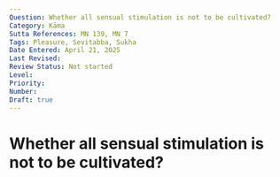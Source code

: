 ```yaml
---
Question: Whether all sensual stimulation is not to be cultivated?
Category: Kāma
Sutta References: MN 139, MN 7
Tags: Pleasure, Sevitabba, Sukha
Date Entered: April 21, 2025
Last Revised:
Review Status: Not started
Level: 
Priority: 
Number: 
Draft: true
---
```


# Whether all sensual stimulation is not to be cultivated?

<!-- 

Notes:

The question here more or less arises in response to the fact that the Buddha and his disciples did continue to eat fine foods and enjoy the pleasures of nature, among other things, after their awakening. I use sensual stimulation to refer to the pleasure of objects of the senses, distinct from the object itself, and yet also from the delight, intoxication, etc., which arise on account of sensual craving. Below I make a fourfold distinction.

1. Sensual object
2. Pleasure of sensual object
3. Delight, intoxication, etc., from gratifying sensual craving with pleasure of sensual object
4. Sensual craving

This contrasts with a more common twofold distinction made in the Canon and elsewhere simply between craving and sensual objects. We know the Arahant continues to be sensitive to pleasure and pain, and thus this seems to indicate he is still sensitive to, say, the pleasure of a pleasant meal, or pleasant sight, or agreeable touch, such as of nice robes. Thus, when walking by a beautiful sunset, for instance, he doesn't merely experience it or come into contact with it with complete neutrality, but he might experience it as pleasant. Thus there is the distinction between 1 and 2. While we want to say the Arahant is sensitive to pleasure in some sense, I don't think we want to affirm that they are sensitive to anything like the pleasure that the ordinary person would experience when indulging in their senses. So, the distinction between 2 and 3. Moreover, that pleasure of the ordinary person seems to be connected with craving though not identical to it. Maybe it is a mode or property or function of craving. So, 3 and 4.

 -->

